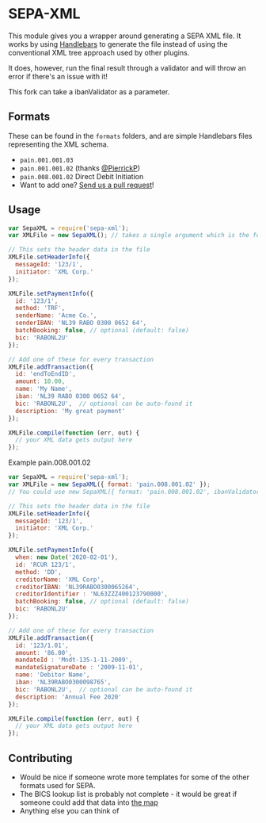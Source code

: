 # SEPA-XML

This module gives you a wrapper around generating a SEPA XML file. It works by using [Handlebars](http://handlebarsjs.com/) to generate the file instead of using the conventional XML tree approach used by other plugins.

It does, however, run the final result through a validator and will throw an error if there's an issue with it!

This fork can take a ibanValidator as a parameter.

## Formats

These can be found in the `formats` folders, and are simple Handlebars files representing the XML schema.

 * `pain.001.001.03`
 * `pain.001.001.02` (thanks [@PierrickP](https://github.com/PierrickP))
 * `pain.008.001.02` Direct Debit Initiation
 * Want to add one? [Send us a pull request](https://github.com/mgmco/sepa-xml/compare/)!

## Usage

```javascript
var SepaXML = require('sepa-xml');
var XMLFile = new SepaXML(); // takes a single argument which is the format, default is 'pain.001.001.03'

// This sets the header data in the file
XMLFile.setHeaderInfo({
  messageId: '123/1',
  initiator: 'XML Corp.'
});

XMLFile.setPaymentInfo({
  id: '123/1',
  method: 'TRF',
  senderName: 'Acme Co.',
  senderIBAN: 'NL39 RABO 0300 0652 64',
  batchBooking: false, // optional (default: false)
  bic: 'RABONL2U'
});

// Add one of these for every transaction
XMLFile.addTransaction({
  id: 'endToEndID',
  amount: 10.00,
  name: 'My Name',
  iban: 'NL39 RABO 0300 0652 64',
  bic: 'RABONL2U',  // optional can be auto-found it
  description: 'My great payment'
});

XMLFile.compile(function (err, out) {
  // your XML data gets output here
});
```
Example pain.008.001.02

```javascript
var SepaXML = require('sepa-xml');
var XMLFile = new SepaXML({ format: 'pain.008.001.02' });
// You could use new SepaXML({ format: 'pain.008.001.02', ibanValidator: { isValid: iban => true } }) ibanValidator must implement isValid 

// This sets the header data in the file
XMLFile.setHeaderInfo({
  messageId: '123/1',
  initiator: 'XML Corp.'
});

XMLFile.setPaymentInfo({
  when: new Date('2020-02-01'),
  id: 'RCUR 123/1',
  method: 'DD',
  creditorName: 'XML Corp',
  creditorIBAN: 'NL39RABO0300065264',
  creditorIdentifier : 'NL63ZZZ400123790000',
  batchBooking: false, // optional (default: false)
  bic: 'RABONL2U'
});

// Add one of these for every transaction
XMLFile.addTransaction({
  id: '123/1.01',
  amount: '86.00',
  mandateId : 'Mndt-135-1-11-2009',
  mandateSignatureDate : '2009-11-01', 
  name: 'Debitor Name',
  iban: 'NL39RABO0300098765',
  bic: 'RABONL2U',  // optional can be auto-found it
  description: 'Annual Fee 2020'
});

XMLFile.compile(function (err, out) {
  // your XML data gets output here
});
```
## Contributing

 * Would be nice if someone wrote more templates for some of the other formats used for SEPA.
 * The BICS lookup list is probably not complete - it would be great if someone could add that data into [the map](https://github.com/mgmco/sepa-xml/blob/master/bics/list.js)
 * Anything else you can think of
